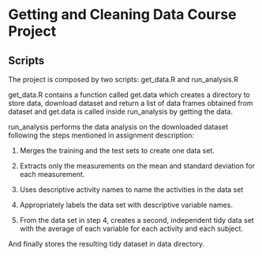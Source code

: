 # Getting and Cleaning Data Course Project
## Scripts
The project is composed by two scripts: get_data.R and run_analysis.R

get_data.R contains a function called get.data which creates a directory to store data, download dataset and return a list of data frames obtained from dataset and get.data is called inside run_analysis by getting the data.

run_analysis performs the data analysis on the downloaded dataset following the steps mentioned in 
assignment description:

1. Merges the training and the test sets to create one data set.

2. Extracts only the measurements on the mean and standard deviation for each measurement. 

3. Uses descriptive activity names to name the activities in the data set

4. Appropriately labels the data set with descriptive variable names. 

5. From the data set in step 4, creates a second, independent tidy data set with the average of each variable for each activity and each subject.

And finally stores the resulting tidy dataset in data directory.